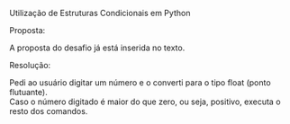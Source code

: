 Utilização de Estruturas Condicionais em Python

Proposta:

A proposta do desafio já está inserida no texto.

Resolução:

Pedi ao usuário digitar um número e o converti para o tipo float (ponto flutuante).    
Caso o número digitado é maior do que zero, ou seja, positivo, executa o resto dos comandos.   
